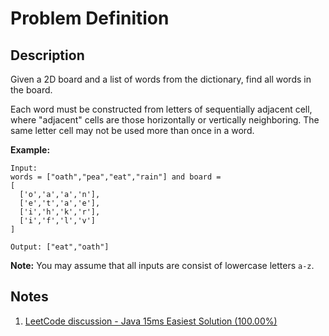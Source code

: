 # Problem Definition

## Description

Given a 2D board and a list of words from the dictionary, find all words in the board.

Each word must be constructed from letters of sequentially adjacent cell, where "adjacent" cells are those horizontally or vertically neighboring. The same letter cell may not be used more than once in a word.

**Example:**

```text
Input:
words = ["oath","pea","eat","rain"] and board =
[
  ['o','a','a','n'],
  ['e','t','a','e'],
  ['i','h','k','r'],
  ['i','f','l','v']
]

Output: ["eat","oath"]
```

**Note:** You may assume that all inputs are consist of lowercase letters `a-z`.

## Notes

1. [LeetCode discussion - Java 15ms Easiest Solution (100.00%)](https://leetcode.com/explore/interview/card/google/62/recursion-4/462/discuss/59780/Java-15ms-Easiest-Solution-(100.00))